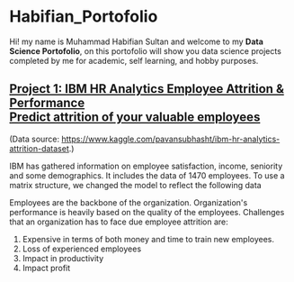 # Habifian_Portofolio
Hi! my name is Muhammad Habifian Sultan and welcome to my **Data Science Portofolio**, on this portofolio will show you data science projects completed by me for academic, self learning, and hobby purposes.
## [Project 1: IBM HR Analytics Employee Attrition & Performance <br> Predict attrition of your valuable employees](https://github.com/habifiansltn/Fullname-Habifian-_Class-JCDSAH-_FinPro-) 
(Data source: https://www.kaggle.com/pavansubhasht/ibm-hr-analytics-attrition-dataset.)

IBM has gathered information on employee satisfaction, income, seniority and some demographics. It includes the data of 1470 employees. To use a matrix structure, we changed the model to reflect the following data<br>

Employees are the backbone of the organization. Organization's performance is heavily based on the quality of the employees. Challenges that an organization has to face due employee attrition are:

<ol>
<li>Expensive in terms of both money and time to train new employees.</li>
<li>Loss of experienced employees</li>
<li>Impact in productivity</li>
<li>Impact profit</li>
</ol>
